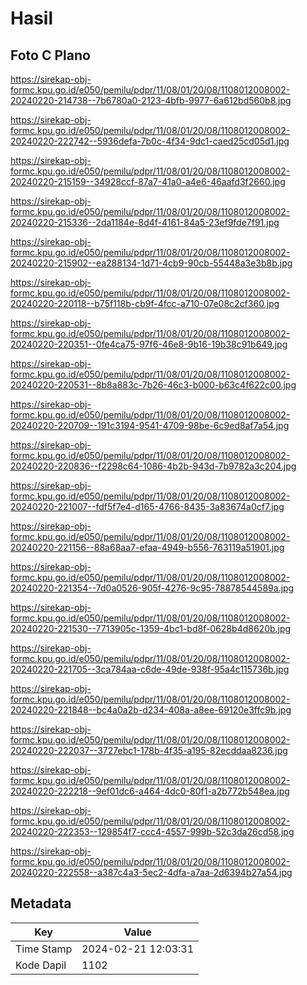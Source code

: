 # Hasil

## Foto C Plano

https://sirekap-obj-formc.kpu.go.id/e050/pemilu/pdpr/11/08/01/20/08/1108012008002-20240220-214738--7b6780a0-2123-4bfb-9977-6a612bd560b8.jpg

https://sirekap-obj-formc.kpu.go.id/e050/pemilu/pdpr/11/08/01/20/08/1108012008002-20240220-222742--5936defa-7b0c-4f34-9dc1-caed25cd05d1.jpg

https://sirekap-obj-formc.kpu.go.id/e050/pemilu/pdpr/11/08/01/20/08/1108012008002-20240220-215159--34928ccf-87a7-41a0-a4e6-46aafd3f2660.jpg

https://sirekap-obj-formc.kpu.go.id/e050/pemilu/pdpr/11/08/01/20/08/1108012008002-20240220-215336--2da1184e-8d4f-4161-84a5-23ef9fde7f91.jpg

https://sirekap-obj-formc.kpu.go.id/e050/pemilu/pdpr/11/08/01/20/08/1108012008002-20240220-215902--ea288134-1d71-4cb9-90cb-55448a3e3b8b.jpg

https://sirekap-obj-formc.kpu.go.id/e050/pemilu/pdpr/11/08/01/20/08/1108012008002-20240220-220118--b75f118b-cb9f-4fcc-a710-07e08c2cf360.jpg

https://sirekap-obj-formc.kpu.go.id/e050/pemilu/pdpr/11/08/01/20/08/1108012008002-20240220-220351--0fe4ca75-97f6-46e8-9b16-19b38c91b649.jpg

https://sirekap-obj-formc.kpu.go.id/e050/pemilu/pdpr/11/08/01/20/08/1108012008002-20240220-220531--8b8a883c-7b26-46c3-b000-b63c4f622c00.jpg

https://sirekap-obj-formc.kpu.go.id/e050/pemilu/pdpr/11/08/01/20/08/1108012008002-20240220-220709--191c3194-9541-4709-98be-6c9ed8af7a54.jpg

https://sirekap-obj-formc.kpu.go.id/e050/pemilu/pdpr/11/08/01/20/08/1108012008002-20240220-220836--f2298c64-1086-4b2b-943d-7b9782a3c204.jpg

https://sirekap-obj-formc.kpu.go.id/e050/pemilu/pdpr/11/08/01/20/08/1108012008002-20240220-221007--fdf5f7e4-d165-4766-8435-3a83674a0cf7.jpg

https://sirekap-obj-formc.kpu.go.id/e050/pemilu/pdpr/11/08/01/20/08/1108012008002-20240220-221156--88a68aa7-efaa-4949-b556-763119a51901.jpg

https://sirekap-obj-formc.kpu.go.id/e050/pemilu/pdpr/11/08/01/20/08/1108012008002-20240220-221354--7d0a0526-905f-4276-9c95-78878544589a.jpg

https://sirekap-obj-formc.kpu.go.id/e050/pemilu/pdpr/11/08/01/20/08/1108012008002-20240220-221530--7713905c-1359-4bc1-bd8f-0628b4d8620b.jpg

https://sirekap-obj-formc.kpu.go.id/e050/pemilu/pdpr/11/08/01/20/08/1108012008002-20240220-221705--3ca784aa-c6de-49de-938f-95a4c115736b.jpg

https://sirekap-obj-formc.kpu.go.id/e050/pemilu/pdpr/11/08/01/20/08/1108012008002-20240220-221848--bc4a0a2b-d234-408a-a8ee-69120e3ffc9b.jpg

https://sirekap-obj-formc.kpu.go.id/e050/pemilu/pdpr/11/08/01/20/08/1108012008002-20240220-222037--3727ebc1-178b-4f35-a195-82ecddaa8236.jpg

https://sirekap-obj-formc.kpu.go.id/e050/pemilu/pdpr/11/08/01/20/08/1108012008002-20240220-222218--9ef01dc6-a464-4dc0-80f1-a2b772b548ea.jpg

https://sirekap-obj-formc.kpu.go.id/e050/pemilu/pdpr/11/08/01/20/08/1108012008002-20240220-222353--129854f7-ccc4-4557-999b-52c3da26cd58.jpg

https://sirekap-obj-formc.kpu.go.id/e050/pemilu/pdpr/11/08/01/20/08/1108012008002-20240220-222558--a387c4a3-5ec2-4dfa-a7aa-2d6394b27a54.jpg


## Metadata

| Key        | Value               |
| ---------- | ------------------- |
| Time Stamp | 2024-02-21 12:03:31 |
| Kode Dapil | 1102                |



